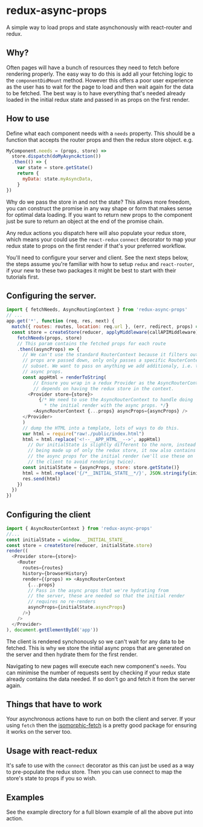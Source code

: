 # redux-async-props

A simple way to load props and state asynchonously with react-router and redux.

## Why?

Often pages will have a bunch of resources they need to fetch before rendering
properly. The easy way to do this is add all your fetching logic to the 
`componentDidMount` method. However this offers a poor user experience as the user has to wait for the page to load and then wait again for the data to be fetched. The best way is to have
everything that's needed already loaded in the initial redux state and passed in as props on the first render.

## How to use
Define what each component needs with a `needs` property.
This should be a function that accepts the router props and then the redux store object. e.g.

```js
MyComponent.needs = (props, store) => 
  store.dispatch(doMyAsyncAction())
  .then(() => {
    var state = store.getState()
    return {
      myData: state.myAsyncData,
    }
})
```

Why do we pass the store in and not the state? This allows more freedom, you can construct the promise in any way shape or form that makes sense for optimal data loading. If you want to return new props to the component just be sure to return
an object at the end of the promise chain.

Any redux actions you dispatch here will also populate your redux store, which means your could use the `react-redux` `connect` decorator to map your redux state to props on the first render if that's your preferred workflow.

You'll need to configure your server and client. See the next steps below, the steps assume you're familiar with how to setup `redux` and `react-router`, if your new to these two packages it might be best to start with their tutorials first.

## Configuring the server.

```js
import { fetchNeeds, AsyncRoutingContext } from 'redux-async-props'
// ...
app.get('*', function (req, res, next) {
  match({ routes: routes, location: req.url }, (err, redirect, props) => {
  const store = createStore(reducer, applyMiddleware(callAPIMiddleware))
    fetchNeeds(props, store)
    // This param contains the fetched props for each route
    .then((asyncProps) => {
      // We can't use the standard RouterContext because it filters out which
      // props are passed down, only only passes a specific RouterContext
      // subset. We want to pass on anything we add additionaly, i.e. the 
      // async props.
      const appHtml = renderToString(
          // Ensure you wrap in a redux Provider as the AsyncRouterContext 
          // depends on having the redux store in the context.
        <Provider store={store}>
            {/* We need to use the AsyncRouterContext to handle doing
              * the initial render with the async props. */}
          <AsyncRouterContext {...props} asyncProps={asyncProps} />
      </Provider>
      )
      // dump the HTML into a template, lots of ways to do this.
      var html = require("raw!./public/index.html")
      html = html.replace('<!--__APP_HTML__-->', appHtml)
        // Our initialState is slightly different to the norm, instead of 
        // being made up of only the redux store, it now also contains
        // the async props for the initial render (we'll use these on
        // the client to avoid rendering twice).
      const initialState = {asyncProps, store: store.getState()}
      html = html.replace('{/*__INITIAL_STATE__*/}', JSON.stringify(initialState))
      res.send(html)
    })
  })
})
```
## Configuring the client

```js
import { AsyncRouterContext } from 'redux-async-props'
//...
const initialState = window.__INITIAL_STATE__
const store = createStore(reducer, initialState.store)
render((
  <Provider store={store}>
    <Router 
      routes={routes} 
      history={browserHistory}
      render={(props) => <AsyncRouterContext 
        {...props} 
        // Pass in the async props that we're hydrating from
        // the server, these are needed so that the initial render
        // requires no re-renders
        asyncProps={initialState.asyncProps}
      />}
    />
  </Provider>
), document.getElementById('app'))
```

The client is rendered synchonously so we can't wait for any data to be fetched.
This is why we store the initial async props that are generated on the server 
and then hydrate them for the first render.

Navigating to new pages will execute each new component's `needs`. You can 
minimise the number of requests sent by checking if your redux state 
already contains the data needed. If so don't go and fetch it from the 
server again.

## Things that have to work
Your asynchronous actions have to run on both the client and server. 
If your using `fetch` then the [isomorphic-fetch](https://github.com/matthew-andrews/isomorphic-fetch) is a pretty good package for ensuring it works on the server too.

## Usage with react-redux
It's safe to use with the `connect` decorator as this can just be used as a way
to pre-populate the redux store. Then you can use connect to map the store's 
state to props if you so wish.

## Examples
See the example directory for a full blown example of all the above put into action.
